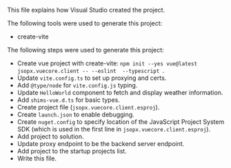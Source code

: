 This file explains how Visual Studio created the project.

The following tools were used to generate this project:
- create-vite

The following steps were used to generate this project:
- Create vue project with create-vite: `npm init --yes vue@latest jsopx.vuecore.client -- --eslint  --typescript `.
- Update `vite.config.ts` to set up proxying and certs.
- Add `@type/node` for `vite.config.js` typing.
- Update `HelloWorld` component to fetch and display weather information.
- Add `shims-vue.d.ts` for basic types.
- Create project file (`jsopx.vuecore.client.esproj`).
- Create `launch.json` to enable debugging.
- Create `nuget.config` to specify location of the JavaScript Project System SDK (which is used in the first line in `jsopx.vuecore.client.esproj`).
- Add project to solution.
- Update proxy endpoint to be the backend server endpoint.
- Add project to the startup projects list.
- Write this file.
